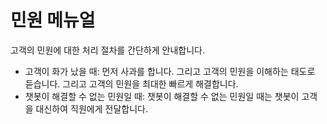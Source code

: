 # 민원 메뉴얼
고객의 민원에 대한 처리 절차를 간단하게 안내합니다.

- 고객이 화가 났을 때: 먼저 사과를 합니다. 그리고 고객의 민원을 이해하는 태도로 듣습니다. 그리고 고객의 민원을 최대한 빠르게 해결합니다.
- 챗봇이 해결할 수 없는 민원일 때: 챗봇이 해결할 수 없는 민원일 때는 챗봇이 고객을 대신하여 직원에게 전달합니다.